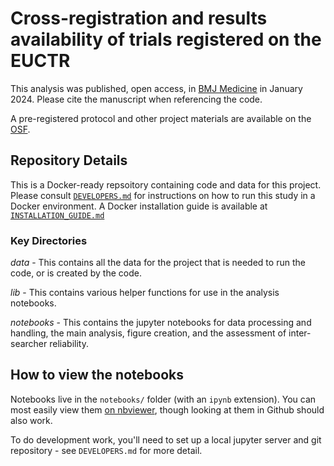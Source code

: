 # Cross-registration and results availability of trials registered on the EUCTR

This analysis was published, open access, in [BMJ Medicine](https://doi.org/10.1136/bmjmed-2023-000738) in January 2024. Please cite the manuscript when referencing the code.

A pre-registered protocol and other project materials are available on the [OSF](https://osf.io/r3vc5/).

## Repository Details

This is a Docker-ready repsoitory containing code and data for this project. Please consult [`DEVELOPERS.md`](DEVELOPERS.md) for instructions on 
how to run this study in a Docker environment. A Docker installation guide is available at [`INSTALLATION_GUIDE.md`](INSTALLATION_GUIDE.md)

### Key Directories

*data* - This contains all the data for the project that is needed to run the code, or is created by the code.

*lib* - This contains various helper functions for use in the analysis notebooks.

*notebooks* - This contains the jupyter notebooks for data processing and handling, the main analysis, figure creation, and the assessment of inter-searcher reliability.

## How to view the notebooks

Notebooks live in the `notebooks/` folder (with an `ipynb`
extension). You can most easily view them [on
nbviewer](https://nbviewer.jupyter.org/github/ebmdatalab/<repo>/tree/master/notebooks/),
though looking at them in Github should also work.

To do development work, you'll need to set up a local jupyter server
and git repository - see `DEVELOPERS.md` for more detail.
